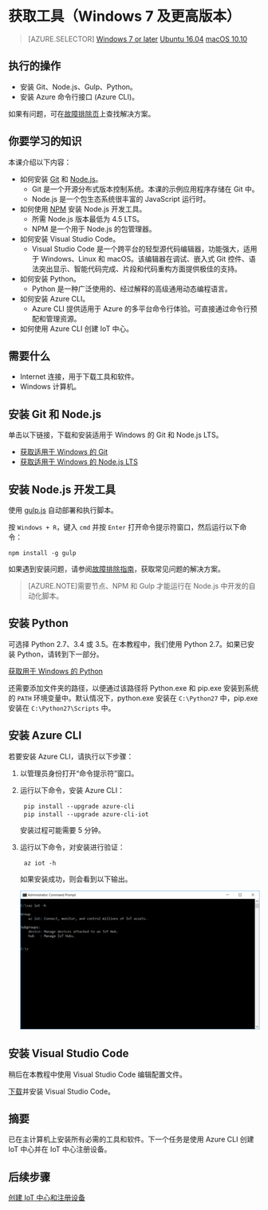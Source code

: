 <properties
    pageTitle="准备好主计算机和 Azure IoT 中心 | Azure"
    description="在运行 Windows 的主计算机上安装工具和软件，创建 IoT 中心，以及在 IoT 中心注册设备。"
    services="iot-hub"
    documentationcenter=""
    author="shizn"
    manager="timtl"
    tags=""
    keywords="iot 开发, iot 软件, iot 云服务, 物联网软件, azure cli, 在 windows 上安装 git, gulp 运行, 安装 node js windows, 在 windows 上安装 npm, 在 windows 上安装 python" />
<tags
    ms.assetid="c16eee4c-8756-454b-82bf-3eb0dd51aa5f"
    ms.service="iot-hub"
    ms.devlang="c"
    ms.topic="article"
    ms.tgt_pltfrm="na"
    ms.workload="na"
    ms.date="3/21/2017"
    wacn.date="05/08/2017"
    ms.author="xshi" />  


# 获取工具（Windows 7 及更高版本）
>[AZURE.SELECTOR]
[Windows 7 or later](/documentation/articles/iot-hub-gateway-kit-c-sim-lesson2-get-the-tools-win32/)
[Ubuntu 16.04](/documentation/articles/iot-hub-gateway-kit-c-sim-lesson2-get-the-tools-ubuntu/)
[macOS 10.10](/documentation/articles/iot-hub-gateway-kit-c-sim-lesson2-get-the-tools-mac/)

## 执行的操作

- 安装 Git、Node.js、Gulp、Python。
- 安装 Azure 命令行接口 (Azure CLI)。

如果有问题，可在[故障排除页](/documentation/articles/iot-hub-gateway-kit-c-sim-troubleshooting/)上查找解决方案。

## 你要学习的知识

本课介绍以下内容：

- 如何安装 [Git](https://git-scm.com/) 和 [Node.js](https://nodejs.org/en/)。
  - Git 是一个开源分布式版本控制系统。本课的示例应用程序存储在 Git 中。
  - Node.js 是一个包生态系统很丰富的 JavaScript 运行时。
- 如何使用 [NPM](https://www.npmjs.com/) 安装 Node.js 开发工具。
  - 所需 Node.js 版本最低为 4.5 LTS。
  - NPM 是一个用于 Node.js 的包管理器。
- 如何安装 Visual Studio Code。
  - Visual Studio Code 是一个跨平台的轻型源代码编辑器，功能强大，适用于 Windows、Linux 和 macOS。该编辑器在调试、嵌入式 Git 控件、语法突出显示、智能代码完成、片段和代码重构方面提供极佳的支持。
- 如何安装 Python。
  - Python 是一种广泛使用的、经过解释的高级通用动态编程语言。
- 如何安装 Azure CLI。
  - Azure CLI 提供适用于 Azure 的多平台命令行体验。可直接通过命令行预配和管理资源。
- 如何使用 Azure CLI 创建 IoT 中心。

## 需要什么

- Internet 连接，用于下载工具和软件。
- Windows 计算机。

## 安装 Git 和 Node.js

单击以下链接，下载和安装适用于 Windows 的 Git 和 Node.js LTS。

- [获取适用于 Windows 的 Git](https://git-scm.com/download/win/)
- [获取适用于 Windows 的 Node.js LTS](https://nodejs.org/en/)

## 安装 Node.js 开发工具

使用 [gulp.js](http://gulpjs.com/) 自动部署和执行脚本。

按 `Windows + R`，键入 `cmd` 并按 `Enter` 打开命令提示符窗口，然后运行以下命令：


	npm install -g gulp


如果遇到安装问题，请参阅[故障排除指南](/documentation/articles/iot-hub-gateway-kit-c-sim-troubleshooting/)，获取常见问题的解决方案。

> [AZURE.NOTE]需要节点、NPM 和 Gulp 才能运行在 Node.js 中开发的自动化脚本。

## 安装 Python

可选择 Python 2.7、3.4 或 3.5。在本教程中，我们使用 Python 2.7。如果已安装 Python，请转到下一部分。

[获取用于 Windows 的 Python](https://www.python.org/downloads/)

还需要添加文件夹的路径，以便通过该路径将 Python.exe 和 pip.exe 安装到系统的 `PATH` 环境变量中。默认情况下，python.exe 安装在 `C:\Python27` 中，pip.exe 安装在 `C:\Python27\Scripts` 中。

## 安装 Azure CLI

若要安装 Azure CLI，请执行以下步骤：

1. 以管理员身份打开“命令提示符”窗口。

2. 运行以下命令，安装 Azure CLI：

   
		pip install --upgrade azure-cli
		pip install --upgrade azure-cli-iot
   

    安装过程可能需要 5 分钟。

3. 运行以下命令，对安装进行验证：

   
		az iot -h
   

    如果安装成功，则会看到以下输出。

    ![验证 Azure CLI 安装](./media/iot-hub-gateway-kit-lessons/lesson2/az_iot_help_win.png)  


## 安装 Visual Studio Code

稍后在本教程中使用 Visual Studio Code 编辑配置文件。

[下载](https://code.visualstudio.com/docs/setup/windows)并安装 Visual Studio Code。

## 摘要

已在主计算机上安装所有必需的工具和软件。下一个任务是使用 Azure CLI 创建 IoT 中心并在 IoT 中心注册设备。

## 后续步骤
[创建 IoT 中心和注册设备](/documentation/articles/iot-hub-gateway-kit-c-sim-lesson2-register-device/)

<!---HONumber=Mooncake_0116_2017-->
